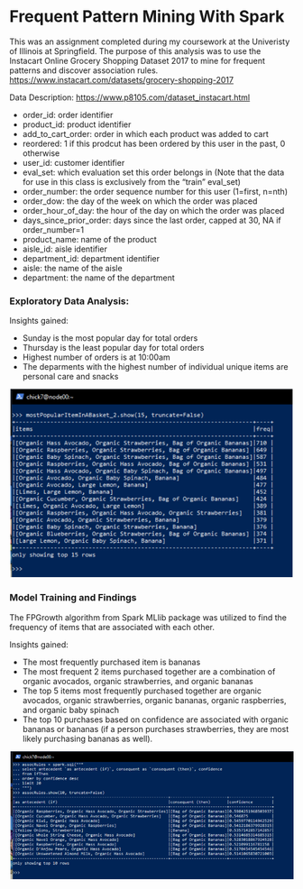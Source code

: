 # Frequent Pattern Mining With Spark

This was an assignment completed during my coursework at the Univeristy of Illinois at Springfield. The purpose of this analysis was to use the Instacart Online Grocery Shopping Dataset 2017 to mine for frequent patterns and discover association rules. https://www.instacart.com/datasets/grocery-shopping-2017

Data Description: https://www.p8105.com/dataset_instacart.html
- order_id: order identifier
- product_id: product identifier
- add_to_cart_order: order in which each product was added to cart
- reordered: 1 if this prodcut has been ordered by this user in the past, 0 otherwise
- user_id: customer identifier
- eval_set: which evaluation set this order belongs in (Note that the data for use in this class is exclusively from the “train” eval_set)
- order_number: the order sequence number for this user (1=first, n=nth)
- order_dow: the day of the week on which the order was placed
- order_hour_of_day: the hour of the day on which the order was placed
- days_since_prior_order: days since the last order, capped at 30, NA if order_number=1
- product_name: name of the product
- aisle_id: aisle identifier
- department_id: department identifier
- aisle: the name of the aisle
- department: the name of the department

### Exploratory Data Analysis:

Insights gained:
- Sunday is the most popular day for total orders
- Thursday is the least popular day for total orders
- Highest number of orders is at 10:00am
- The deparments with the highest number of individual unique items are personal care and snacks

![B](https://github.com/carissa406/CSC533/blob/main/FrequentPatternMining/mostPopularItemInABasket.PNG)

### Model Training and Findings

The FPGrowth algorithm from Spark MLlib package was utilized to find the frequency of items that are associated with each other. 

Insights gained: 
- The most frequently purchased item is bananas
- The most frequent 2 items purchased together are a combination of organic avocados, organic strawberries, and organic bananas
- The top 5 items most frequently purchased together are organic avocados, organic strawberries, organic bananas, organic raspberries, and organic baby spinach
- The top 10 purchases based on confidence are associated with organic bananas or bananas (if a person purchases strawberries, they are most likely purchasing bananas as well).

![A](https://github.com/carissa406/CSC533/blob/main/FrequentPatternMining/AssociationRules.PNG)
